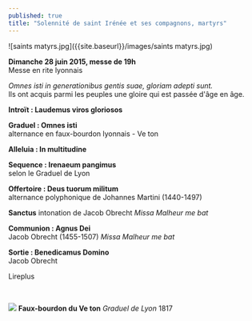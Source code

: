 ```yaml
---
published: true
title: "Solennité de saint Irénée et ses compagnons, martyrs"
---
```






![saints matyrs.jpg]({{site.baseurl}}/images/saints matyrs.jpg)



**Dimanche 28 juin 2015, messe de 19h**  
Messe en rite lyonnais

*Omnes isti in generationibus gentis suae, gloriam adepti sunt.*  
Ils ont acquis parmi les peuples une gloire qui est passée d'âge en âge.  

**Introït : Laudemus viros gloriosos**  

**Graduel : Omnes isti**  
alternance en faux-bourdon lyonnais - Ve ton

**Alleluia : In multitudine**  

**Sequence : Irenaeum pangimus**  
selon le Graduel de Lyon

**Offertoire : Deus tuorum militum**  
alternance polyphonique de Johannes Martini (1440-1497)

**Sanctus**
intonation de Jacob Obrecht *Missa Malheur me bat*  

**Communion : Agnus Dei**  
Jacob Obrecht (1455-1507) *Missa Malheur me bat*  

**Sortie : Benedicamus Domino**  
Jacob Obrecht

Lireplus

&nbsp;

![]({{site.baseurl}}/images/faux%20bourdon%20lyon%20Ve%20ton.jpg)
**Faux-bourdon du Ve ton** *Graduel de Lyon* 1817